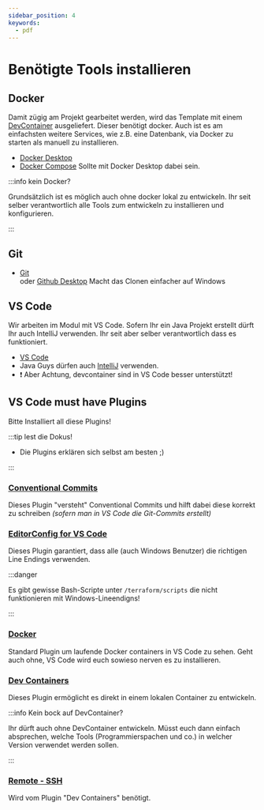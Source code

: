 ```yaml
---
sidebar_position: 4
keywords:
  - pdf
---
```


# Benötigte Tools installieren

## Docker

Damit zügig am Projekt gearbeitet werden, wird das Template mit einem
[DevContainer](https://containers.dev/) ausgeliefert. Dieser benötigt docker.
Auch ist es am einfachsten weitere Services, wie z.B. eine Datenbank, via Docker
zu starten als manuell zu installieren.

- [Docker Desktop](https://www.docker.com/products/docker-desktop/)
- [Docker Compose](https://docs.docker.com/compose/install/) Sollte mit Docker
  Desktop dabei sein.

:::info kein Docker?

Grundsätzlich ist es möglich auch ohne docker lokal zu entwickeln. Ihr seit
selber verantwortlich alle Tools zum entwickeln zu installieren und
konfigurieren.

:::

## Git

- [Git](https://github.com/git-guides/install-git#install-git) <br/> oder
  [Github Desktop](https://desktop.github.com/download/) Macht das Clonen
  einfacher auf Windows

## VS Code

Wir arbeiten im Modul mit VS Code. Sofern Ihr ein Java Projekt erstellt dürft
Ihr auch IntelliJ verwenden. Ihr seit aber selber verantwortlich dass es
funktioniert.

- [VS Code](https://code.visualstudio.com/)
- Java Guys dürfen auch [IntelliJ](https://www.jetbrains.com/idea/) verwenden.
- :exclamation: Aber Achtung, devcontainer sind in VS Code besser unterstützt!

## VS Code must have Plugins

Bitte Installiert all diese Plugins!

:::tip lest die Dokus!

- Die Plugins erklären sich selbst am besten ;)

:::

### [Conventional Commits](https://marketplace.visualstudio.com/items?itemName=vivaxy.vscode-conventional-commits)

Dieses Plugin "versteht" Conventional Commits und hilft dabei diese korrekt zu
schreiben _(sofern man in VS Code die Git-Commits erstellt)_

### [EditorConfig for VS Code](https://marketplace.visualstudio.com/items?itemName=EditorConfig.EditorConfig)

Dieses Plugin garantiert, dass alle (auch Windows Benutzer) die richtigen Line
Endings verwenden.

:::danger

Es gibt gewisse Bash-Scripte unter `/terraform/scripts` die nicht funktionieren
mit Windows-Lineendigns!

:::

### [Docker](https://marketplace.visualstudio.com/items?itemName=ms-azuretools.vscode-docker)

Standard Plugin um laufende Docker containers in VS Code zu sehen. Geht auch
ohne, VS Code wird euch sowieso nerven es zu installieren.

### [Dev Containers](https://marketplace.visualstudio.com/items?itemName=ms-vscode-remote.remote-containers)

Dieses Plugin ermöglicht es direkt in einem lokalen Container zu entwickeln.

:::info Kein bock auf DevContainer?

Ihr dürft auch ohne DevContainer entwickeln. Müsst euch dann einfach absprechen,
welche Tools (Programmierspachen und co.) in welcher Version verwendet werden
sollen.

:::

### [Remote - SSH](https://marketplace.visualstudio.com/items?itemName=ms-vscode-remote.remote-ssh)

Wird vom Plugin "Dev Containers" benötigt.
